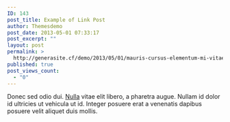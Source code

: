 ```yaml
---
ID: 143
post_title: Example of Link Post
author: Themesdemo
post_date: 2013-05-01 07:33:17
post_excerpt: ""
layout: post
permalink: >
  http://generasite.cf/demo/2013/05/01/mauris-cursus-elementum-mi-vitae-varius-mauris-eget-nisi-at-sapien/
published: true
post_views_count:
  - "0"
---
```

Donec sed odio dui. <a href="http://www.klasikthemes.com">Nulla</a> vitae elit libero, a pharetra augue. Nullam id dolor id ultricies ut vehicula ut id. Integer posuere erat a venenatis dapibus posuere velit aliquet duis mollis.
